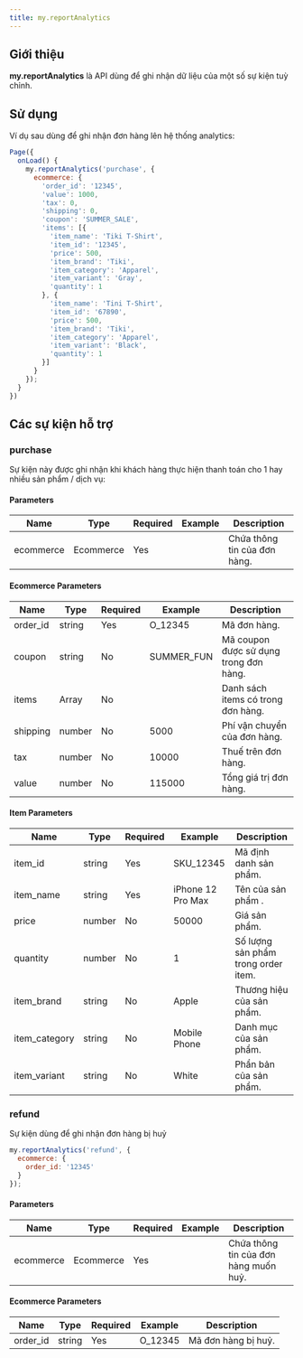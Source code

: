 ```yaml
---
title: my.reportAnalytics
---
```


## Giới thiệu

**my.reportAnalytics** là API dùng để ghi nhận dữ liệu của một số sự kiện tuỳ chỉnh. 

## Sử dụng

Ví dụ sau dùng để ghi nhận đơn hàng lên hệ thống analytics:

```js
Page({
  onLoad() {
    my.reportAnalytics('purchase', {
      ecommerce: {
        'order_id': '12345',
        'value': 1000,
        'tax': 0,
        'shipping': 0,
        'coupon': 'SUMMER_SALE',
        'items': [{
          'item_name': 'Tiki T-Shirt',
          'item_id': '12345',
          'price': 500,
          'item_brand': 'Tiki',
          'item_category': 'Apparel',
          'item_variant': 'Gray',
          'quantity': 1
        }, {
          'item_name': 'Tini T-Shirt',
          'item_id': '67890',
          'price': 500,
          'item_brand': 'Tiki',
          'item_category': 'Apparel',
          'item_variant': 'Black',
          'quantity': 1
        }]
      }
    });
  }
})
```

## Các sự kiện hỗ trợ

### purchase
Sự kiện này được ghi nhận khi khách hàng thực hiện thanh toán cho 1 hay nhiều sản phẩm / dịch vụ:

#### Parameters

| Name      | Type      | Required | Example | Description                  |
| --------- | --------- | -------- | ------- | ---------------------------- |
| ecommerce | Ecommerce | Yes      |         | Chứa thông tin của đơn hàng. |

#### Ecommerce Parameters
| Name     | Type        | Required | Example    | Description                            |
| -------- | ----------- | -------- | ---------- | -------------------------------------- |
| order_id | string      | Yes      | O_12345    | Mã đơn hàng.                           |
| coupon   | string      | No       | SUMMER_FUN | Mã coupon được sử dụng trong đơn hàng. |
| items    | Array<Item> | No       |            | Danh sách items có trong đơn hàng.     |
| shipping | number      | No       | 5000       | Phí vận chuyển của đơn hàng.           |
| tax      | number      | No       | 10000      | Thuế trên đơn hàng.                    |
| value    | number      | No       | 115000     | Tổng giá trị đơn hàng.                 |

#### Item Parameters

| Name          | Type   | Required | Example           | Description                         |
| ------------- | ------ | -------- | ----------------- | ----------------------------------- |
| item_id       | string | Yes      | SKU_12345         | Mã định danh sản phẩm.              |
| item_name     | string | Yes      | iPhone 12 Pro Max | Tên của sản phẩm .                  |
| price         | number | No       | 50000             | Giá sản phẩm.                       |
| quantity      | number | No       | 1                 | Số lượng sản phẩm trong order item. |
| item_brand    | string | No       | Apple             | Thương hiệu của sản phẩm.           |
| item_category | string | No       | Mobile Phone      | Danh mục của sản phẩm.              |
| item_variant  | string | No       | White             | Phẩn bản của sản phẩm.              |

### refund

Sự kiện dùng để ghi nhận đơn hàng bị huỷ

```js
my.reportAnalytics('refund', {
  ecommerce: { 
    order_id: '12345'
  }
});
```

#### Parameters

| Name      | Type      | Required | Example | Description                           |
| --------- | --------- | -------- | ------- | ------------------------------------- |
| ecommerce | Ecommerce | Yes      |         | Chứa thông tin của đơn hàng muốn huỷ. |

#### Ecommerce Parameters

| Name     | Type   | Required | Example | Description         |
| -------- | ------ | -------- | ------- | ------------------- |
| order_id | string | Yes      | O_12345 | Mã đơn hàng bị huỷ. |
